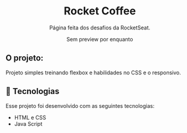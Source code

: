 <h1 align="center">Rocket Coffee</h1>

<p align="center">
  Página feita dos desafios da RocketSeat.
</p>

<p align="center">
  Sem preview por enquanto
</p>

## O projeto:

Projeto simples treinando flexbox e habilidades no CSS e o responsivo.

## 🚀 Tecnologias

Esse projeto foi desenvolvido com as seguintes tecnologias:

- HTML e CSS
- Java Script